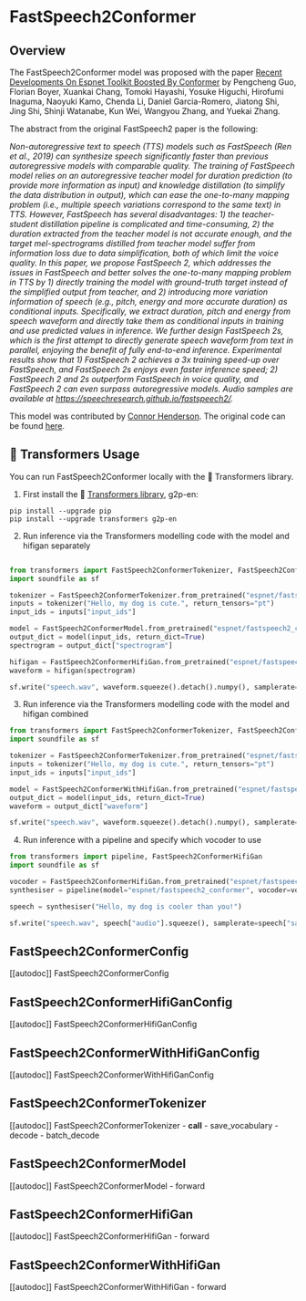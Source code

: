 <!--Copyright 2023 The HuggingFace Team. All rights reserved.

Licensed under the Apache License, Version 2.0 (the "License"); you may not use this file except in compliance with
the License. You may obtain a copy of the License at

http://www.apache.org/licenses/LICENSE-2.0

Unless required by applicable law or agreed to in writing, software distributed under the License is distributed on
an "AS IS" BASIS, WITHOUT WARRANTIES OR CONDITIONS OF ANY KIND, either express or implied. See the License for the
specific language governing permissions and limitations under the License.
-->

# FastSpeech2Conformer

## Overview

The FastSpeech2Conformer model was proposed with the paper [Recent Developments On Espnet Toolkit Boosted By Conformer](https://arxiv.org/abs/2010.13956) by Pengcheng Guo, Florian Boyer, Xuankai Chang, Tomoki Hayashi, Yosuke Higuchi, Hirofumi Inaguma, Naoyuki Kamo, Chenda Li, Daniel Garcia-Romero, Jiatong Shi, Jing Shi, Shinji Watanabe, Kun Wei, Wangyou Zhang, and Yuekai Zhang.

The abstract from the original FastSpeech2 paper is the following:

*Non-autoregressive text to speech (TTS) models such as FastSpeech (Ren et al., 2019) can synthesize speech significantly faster than previous autoregressive models with comparable quality. The training of FastSpeech model relies on an autoregressive teacher model for duration prediction (to provide more information as input) and knowledge distillation (to simplify the data distribution in output), which can ease the one-to-many mapping problem (i.e., multiple speech variations correspond to the same text) in TTS. However, FastSpeech has several disadvantages: 1) the teacher-student distillation pipeline is complicated and time-consuming, 2) the duration extracted from the teacher model is not accurate enough, and the target mel-spectrograms distilled from teacher model suffer from information loss due to data simplification, both of which limit the voice quality. In this paper, we propose FastSpeech 2, which addresses the issues in FastSpeech and better solves the one-to-many mapping problem in TTS by 1) directly training the model with ground-truth target instead of the simplified output from teacher, and 2) introducing more variation information of speech (e.g., pitch, energy and more accurate duration) as conditional inputs. Specifically, we extract duration, pitch and energy from speech waveform and directly take them as conditional inputs in training and use predicted values in inference. We further design FastSpeech 2s, which is the first attempt to directly generate speech waveform from text in parallel, enjoying the benefit of fully end-to-end inference. Experimental results show that 1) FastSpeech 2 achieves a 3x training speed-up over FastSpeech, and FastSpeech 2s enjoys even faster inference speed; 2) FastSpeech 2 and 2s outperform FastSpeech in voice quality, and FastSpeech 2 can even surpass autoregressive models. Audio samples are available at https://speechresearch.github.io/fastspeech2/.*

This model was contributed by [Connor Henderson](https://huggingface.co/connor-henderson). The original code can be found [here](https://github.com/espnet/espnet/blob/master/espnet2/tts/fastspeech2/fastspeech2.py).


## 🤗 Transformers Usage

You can run FastSpeech2Conformer locally with the 🤗 Transformers library.

1. First install the 🤗 [Transformers library](https://github.com/huggingface/transformers), g2p-en:

```
pip install --upgrade pip
pip install --upgrade transformers g2p-en
```

2. Run inference via the Transformers modelling code with the model and hifigan separately

```python

from transformers import FastSpeech2ConformerTokenizer, FastSpeech2ConformerModel, FastSpeech2ConformerHifiGan
import soundfile as sf

tokenizer = FastSpeech2ConformerTokenizer.from_pretrained("espnet/fastspeech2_conformer")
inputs = tokenizer("Hello, my dog is cute.", return_tensors="pt")
input_ids = inputs["input_ids"]

model = FastSpeech2ConformerModel.from_pretrained("espnet/fastspeech2_conformer")
output_dict = model(input_ids, return_dict=True)
spectrogram = output_dict["spectrogram"]

hifigan = FastSpeech2ConformerHifiGan.from_pretrained("espnet/fastspeech2_conformer_hifigan")
waveform = hifigan(spectrogram)

sf.write("speech.wav", waveform.squeeze().detach().numpy(), samplerate=22050)
```

3. Run inference via the Transformers modelling code with the model and hifigan combined

```python
from transformers import FastSpeech2ConformerTokenizer, FastSpeech2ConformerWithHifiGan
import soundfile as sf

tokenizer = FastSpeech2ConformerTokenizer.from_pretrained("espnet/fastspeech2_conformer")
inputs = tokenizer("Hello, my dog is cute.", return_tensors="pt")
input_ids = inputs["input_ids"]

model = FastSpeech2ConformerWithHifiGan.from_pretrained("espnet/fastspeech2_conformer_with_hifigan")
output_dict = model(input_ids, return_dict=True)
waveform = output_dict["waveform"]

sf.write("speech.wav", waveform.squeeze().detach().numpy(), samplerate=22050)
```

4. Run inference with a pipeline and specify which vocoder to use
```python
from transformers import pipeline, FastSpeech2ConformerHifiGan
import soundfile as sf

vocoder = FastSpeech2ConformerHifiGan.from_pretrained("espnet/fastspeech2_conformer_hifigan")
synthesiser = pipeline(model="espnet/fastspeech2_conformer", vocoder=vocoder)

speech = synthesiser("Hello, my dog is cooler than you!")

sf.write("speech.wav", speech["audio"].squeeze(), samplerate=speech["sampling_rate"])
```


## FastSpeech2ConformerConfig

[[autodoc]] FastSpeech2ConformerConfig

## FastSpeech2ConformerHifiGanConfig

[[autodoc]] FastSpeech2ConformerHifiGanConfig

## FastSpeech2ConformerWithHifiGanConfig

[[autodoc]] FastSpeech2ConformerWithHifiGanConfig

## FastSpeech2ConformerTokenizer

[[autodoc]] FastSpeech2ConformerTokenizer
    - __call__
    - save_vocabulary
    - decode
    - batch_decode

## FastSpeech2ConformerModel

[[autodoc]] FastSpeech2ConformerModel
    - forward

## FastSpeech2ConformerHifiGan

[[autodoc]] FastSpeech2ConformerHifiGan
    - forward

## FastSpeech2ConformerWithHifiGan

[[autodoc]] FastSpeech2ConformerWithHifiGan
    - forward
